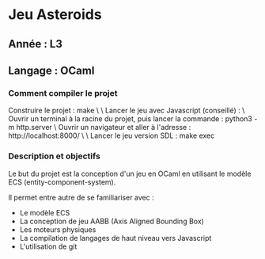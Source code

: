 <h1> Jeu Asteroids </h1>

<h2> Année : L3 </h2>
<h2> Langage : OCaml </h2>

<h3> Comment compiler le projet </h3>

<p>
Construire le projet : make
\
\
Lancer le jeu avec Javascript (conseillé) :
\
Ouvrir un terminal à la racine du projet, puis lancer la commande : python3 -m http.server
\
Ouvrir un navigateur et aller à l'adresse : http://localhost:8000/
\
\
Lancer le jeu version SDL : make exec
</p>

<h3> Description et objectifs </h3>

<p> 
Le but du projet est la conception d'un jeu en OCaml en utilisant le modèle ECS (entity-component-system).

Il permet entre autre de se familiariser avec :
  - Le modèle ECS
  - La conception de jeu AABB (Axis Aligned Bounding Box)
  - Les moteurs physiques
  - La compilation de langages de haut niveau vers Javascript
  - L'utilisation de git
</p>
